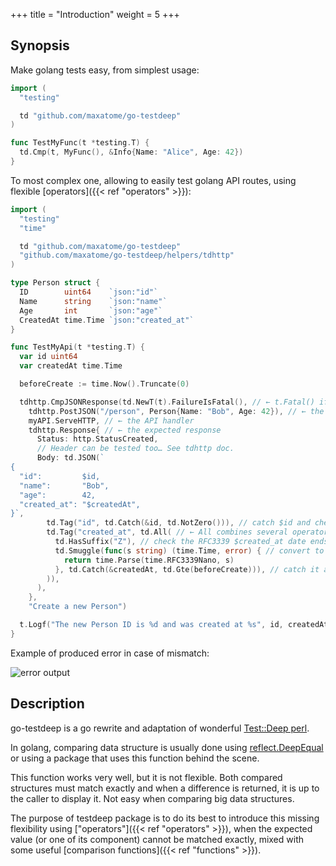 +++
title = "Introduction"
weight = 5
+++

## Synopsis

Make golang tests easy, from simplest usage:

```go
import (
  "testing"

  td "github.com/maxatome/go-testdeep"
)

func TestMyFunc(t *testing.T) {
  td.Cmp(t, MyFunc(), &Info{Name: "Alice", Age: 42})
}
```

To most complex one, allowing to easily test golang API routes, using
flexible [operators]({{< ref "operators" >}}):

```go
import (
  "testing"
  "time"

  td "github.com/maxatome/go-testdeep"
  "github.com/maxatome/go-testdeep/helpers/tdhttp"
)

type Person struct {
  ID        uint64    `json:"id"`
  Name      string    `json:"name"`
  Age       int       `json:"age"`
  CreatedAt time.Time `json:"created_at"`
}

func TestMyApi(t *testing.T) {
  var id uint64
  var createdAt time.Time

  beforeCreate := time.Now().Truncate(0)

  tdhttp.CmpJSONResponse(td.NewT(t).FailureIsFatal(), // ← t.Fatal() if test fails
    tdhttp.PostJSON("/person", Person{Name: "Bob", Age: 42}), // ← the request
    myAPI.ServeHTTP, // ← the API handler
    tdhttp.Response{ // ← the expected response
      Status: http.StatusCreated,
      // Header can be tested too… See tdhttp doc.
      Body: td.JSON(`
{
  "id":         $id,
  "name":       "Bob",
  "age":        42,
  "created_at": "$createdAt",
}`,
        td.Tag("id", td.Catch(&id, td.NotZero())), // catch $id and check ≠ 0
        td.Tag("created_at", td.All( // ← All combines several operators like a AND
          td.HasSuffix("Z"), // check the RFC3339 $created_at date ends with "Z"
          td.Smuggle(func(s string) (time.Time, error) { // convert to time.Time
            return time.Parse(time.RFC3339Nano, s)
          }, td.Catch(&createdAt, td.Gte(beforeCreate))), // catch it and check ≥ beforeCreate
        )),
      ),
    },
    "Create a new Person")

  t.Logf("The new Person ID is %d and was created at %s", id, createdAt)
}
```

Example of produced error in case of mismatch:

![error output](/images/colored-output.svg)


## Description

go-testdeep is a go rewrite and adaptation of wonderful
[Test::Deep perl](https://metacpan.org/pod/Test::Deep).

In golang, comparing data structure is usually done using
[reflect.DeepEqual](https://golang.org/pkg/reflect/#DeepEqual) or
using a package that uses this function behind the scene.

This function works very well, but it is not flexible. Both compared
structures must match exactly and when a difference is returned, it is
up to the caller to display it. Not easy when comparing big data
structures.

The purpose of testdeep package is to do its best to introduce this
missing flexibility using ["operators"]({{< ref "operators" >}}), when
the expected value (or one of its component) cannot be matched
exactly, mixed with some useful
[comparison functions]({{< ref "functions" >}}).
